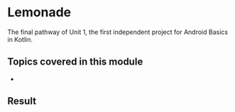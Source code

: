# Lemonade

The final pathway of Unit 1, the first independent project for Android Basics in Kotlin.

## Topics covered in this module

-

## Result
